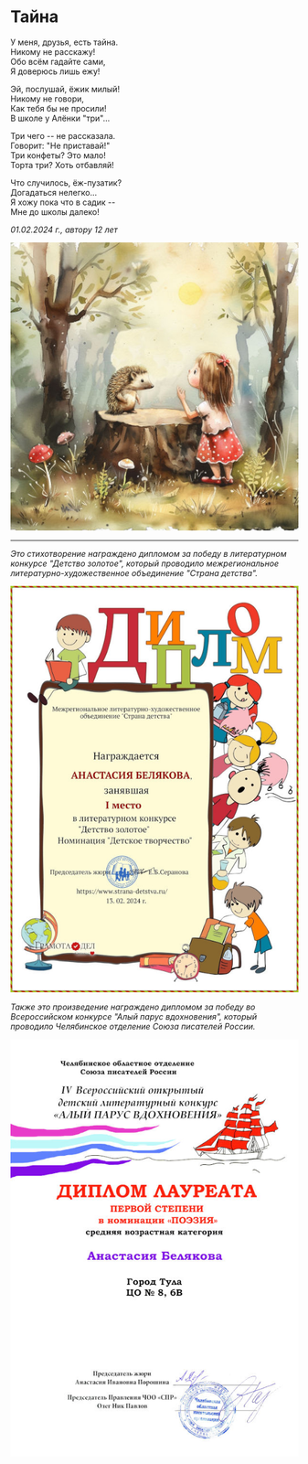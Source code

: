 # Тайна

У меня, друзья, есть тайна.  
Никому не расскажу!  
Обо всём гадайте сами,  
Я доверюсь лишь ежу!

Эй, послушай, ёжик милый!  
Никому не говори,  
Как тебя бы не просили!  
В школе у Алёнки "три"...

Три чего -- не рассказала.  
Говорит: "Не приставай!"  
Три конфеты? Это мало!  
Торта три? Хоть отбавляй!

Что случилось, ёж-пузатик?  
Догадаться нелегко...  
Я хожу пока что в садик --  
Мне до школы далеко!

*01.02.2024 г., автору 12 лет*

![Тайна](../images/secret.jpg)

***

*Это стихотворение награждено дипломом за победу в литературном конкурсе "Детство золотое", который проводило межрегиональное литературно-художественное объединение "Страна детства".*

![Диплом "Детство золотое"](../images/achievements/diplom-detstvo.jpg)

*Также это произведение награждено дипломом за победу во Всероссийском конкурсе "Алый парус вдохновения", который проводило Челябинское отделение Союза писателей России.*

![Диплом "Алый парус вдохновения"](../images/achievements/diplom-red-sail-poetry.jpg)
